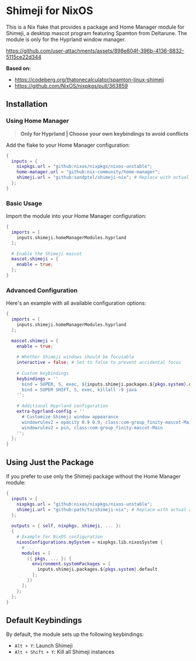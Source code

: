 # Shimeji for NixOS

This is a Nix flake that provides a package and Home Manager module for Shimeji, a desktop mascot program featuring Spamton from Deltarune. The module is only for the Hyprland window manager.

https://github.com/user-attachments/assets/898e804f-396b-4136-8832-5115ce22d344

**Based on:**
- https://codeberg.org/thatonecalculator/spamton-linux-shimeji
- https://github.com/NixOS/nixpkgs/pull/363859

## Installation

### Using Home Manager

> **Only for Hyprland | Choose your own keybindings to avoid conflicts**

Add the flake to your Home Manager configuration:

```nix
{
  inputs = {
    nixpkgs.url = "github:nixos/nixpkgs/nixos-unstable";
    home-manager.url = "github:nix-community/home-manager";
    shimeji.url = "github:sandptel/shimeji-nix"; # Replace with actual repository
  };
}
```

### Basic Usage

Import the module into your Home Manager configuration:

```nix
{
  imports = [
    inputs.shimeji.homeManagerModules.hyprland
  ];

  # Enable the Shimeji mascot
  mascot.shimeji = {
    enable = true;
  };
}
```

### Advanced Configuration

Here's an example with all available configuration options:

```nix
{
  imports = [
    inputs.shimeji.homeManagerModules.hyprland
  ];

  mascot.shimeji = {
    enable = true;
    
    # Whether Shimeji windows should be focusable
    interactive = false; # Set to false to prevent accidental focus
    
    # Custom keybindings
    keybindings = ''
      bind = SUPER, S, exec, ${inputs.shimeji.packages.${pkgs.system}.default}/bin/spamton
      bind = SUPER SHIFT, S, exec, killall -9 java
    '';
    
    # Additional Hyprland configuration
    extra-hyprland-config = ''
      # Customize Shimeji window appearance
      windowrulev2 = opacity 0.9 0.9, class:com-group_finity-mascot-Main
      windowrulev2 = pin, class:com-group_finity-mascot-Main
    '';
  };
}
```

## Using Just the Package

If you prefer to use only the Shimeji package without the Home Manager module:

```nix
{
  inputs = {
    nixpkgs.url = "github:nixos/nixpkgs/nixos-unstable";
    shimeji.url = "github:path/to/shimeji-nix"; # Replace with actual repository
  };
  
  outputs = { self, nixpkgs, shimeji, ... }:
  {
    # Example for NixOS configuration
    nixosConfigurations.mySystem = nixpkgs.lib.nixosSystem {
      # ...
      modules = [
        ({ pkgs, ... }: {
          environment.systemPackages = [
            inputs.shimeji.packages.${pkgs.system}.default
          ];
        })
      ];
    };
  };
}
```

## Default Keybindings

By default, the module sets up the following keybindings:
- `Alt + Y`: Launch Shimeji
- `Alt + Shift + Y`: Kill all Shimeji instances
